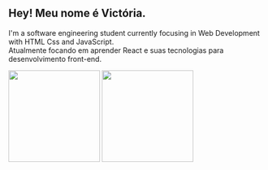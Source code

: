 ## Hey! Meu nome é Victória.
  
I'm a software engineering student currently focusing in Web Development with HTML Css and JavaScript.<br> Atualmente 
focando em aprender React e suas tecnologias para desenvolvimento front-end.

<div>
  <img 
       src="https://github-readme-stats.vercel.app/api?username=MiauToofu&theme=dark"
       height="180px"
  >
  <img 
       src="https://github-readme-stats.vercel.app/api/top-langs/?username=MiauToofu&theme=dark"
       height="180px"
  >
</div>
